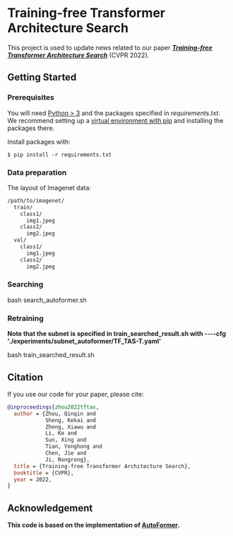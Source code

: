 # Training-free Transformer Architecture Search

This project is used to update news related to our paper [***Training-free Transformer Architecture Search***](https://arxiv.org/pdf/2203.12217.pdf) (CVPR 2022).

## Getting Started

### Prerequisites

You will need [Python > 3](https://www.python.org/downloads) and the packages specified in _requirements.txt_.
We recommend setting up a [virtual environment with pip](https://packaging.python.org/guides/installing-using-pip-and-virtual-environments/)
and installing the packages there.

Install packages with:

```
$ pip install -r requirements.txt
```

### Data preparation
The layout of Imagenet data:
```bash
/path/to/imagenet/
  train/
    class1/
      img1.jpeg
    class2/
      img2.jpeg
  val/
    class1/
      img1.jpeg
    class2/
      img2.jpeg
``` 

### Searching

bash search_autoformer.sh

### Retraining

**Note that the subnet is specified in train_searched_result.sh with ----cfg './experiments/subnet_autoformer/TF_TAS-T.yaml'**

bash train_searched_result.sh

## Citation

If you use our code for your paper, please cite:
```bibtex
@inproceedings{zhou2022tftas,
  author = {Zhou, Qinqin and 
            Sheng, Kekai and 
            Zheng, Xiawu and
            Li, Ke and 
            Sun, Xing and 
            Tian, Yonghong and 
            Chen, Jie and
            Ji, Rongrong},
  title = {Training-free Transformer Architecture Search},
  booktitle = {CVPR},
  year = 2022,
}
```

## Acknowledgement 

 **This code is based on the implementation of  [AutoFormer]().**
